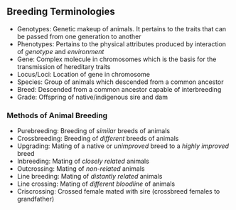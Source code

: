 ## Breeding Terminologies
* Genotypes: Genetic makeup of animals. It pertains to the traits that can be passed from one generation to another
* Phenotypes: Pertains to the physical attributes produced by interaction of *genotype* and *environment*
* Gene: Complex molecule in chromosomes which is the basis for the transmission of hereditary traits
* Locus/Loci: Location of gene in chromosome
* Species: Group of animals which descended from a common ancestor
* Breed: Descended from a common ancestor capable of interbreeding
* Grade: Offspring of native/indigenous sire and dam

### Methods of Animal Breeding
* Purebreeding: Breeding of *similar* breeds of animals
* Crossbreeding: Breeding of *different* breeds of animals
* Upgrading: Mating of a native or *unimproved* breed to a *highly improved* breed
* Inbreeding: Mating of *closely related* animals
* Outcrossing: Mating of *non-related* animals
* Line breeding: Mating of *distantly related* animals
* Line crossing: Mating of *different bloodline* of animals
* Criscrossing: Crossed female mated with sire (crossbreed females to grandfather)


